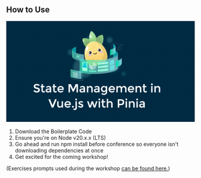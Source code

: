 ## How to Use

![State Management in Vue.js with Pinia](readme-screenshot.png)

1.  Download the Boilerplate Code
2.  Ensure you're on Node v20.x.x (LTS)
3.  Go ahead and run npm install before conference so everyone isn't downloading dependencies at once
4.  Get excited for the coming workshop!

(Exercises prompts used during the workshop [can be found here.](https://vueschool.notion.site/Pinia-Workshop-Exercises-022ea07ba2ec43e2a53fbef730efc33b?pvs=4))
